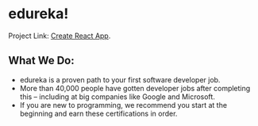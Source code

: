 # edureka!

Project Link: [Create React App](https://github.com/facebook/create-react-app).

## What We Do:

- edureka is a proven path to your first software developer job.
- More than 40,000 people have gotten developer jobs after completing this – including at big companies like Google and Microsoft.
- If you are new to programming, we recommend you start at the beginning and earn these certifications in order.
